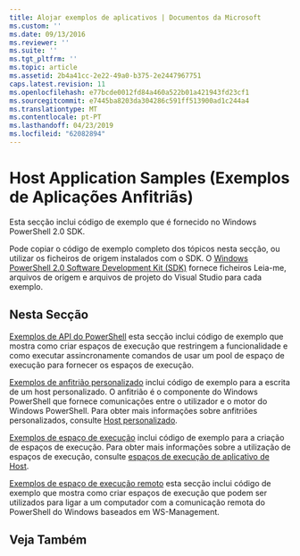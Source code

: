 ```yaml
---
title: Alojar exemplos de aplicativos | Documentos da Microsoft
ms.custom: ''
ms.date: 09/13/2016
ms.reviewer: ''
ms.suite: ''
ms.tgt_pltfrm: ''
ms.topic: article
ms.assetid: 2b4a41cc-2e22-49a0-b375-2e2447967751
caps.latest.revision: 11
ms.openlocfilehash: e77bcde0012fd84a460a522b01a421943fd23cf1
ms.sourcegitcommit: e7445ba8203da304286c591ff513900ad1c244a4
ms.translationtype: MT
ms.contentlocale: pt-PT
ms.lasthandoff: 04/23/2019
ms.locfileid: "62082894"
---
```

# <a name="host-application-samples"></a>Host Application Samples (Exemplos de Aplicações Anfitriãs)

Esta secção inclui código de exemplo que é fornecido no Windows PowerShell 2.0 SDK.

 Pode copiar o código de exemplo completo dos tópicos nesta secção, ou utilizar os ficheiros de origem instalados com o SDK. O [Windows PowerShell 2.0 Software Development Kit (SDK)](https://www.microsoft.com/en-us/download/details.aspx?id=2560) fornece ficheiros Leia-me, arquivos de origem e arquivos de projeto do Visual Studio para cada exemplo.

## <a name="in-this-section"></a>Nesta Secção

 [Exemplos de API do PowerShell](./windows-powershell-api-samples.md) esta secção inclui código de exemplo que mostra como criar espaços de execução que restringem a funcionalidade e como executar assincronamente comandos de usar um pool de espaço de execução para fornecer os espaços de execução.

 [Exemplos de anfitrião personalizado](./custom-host-samples.md) inclui código de exemplo para a escrita de um host personalizado. O anfitrião é o componente do Windows PowerShell que fornece comunicações entre o utilizador e o motor do Windows PowerShell. Para obter mais informações sobre anfitriões personalizados, consulte [Host personalizado](https://msdn.microsoft.com/en-us/library/ee706563(v=vs.85).aspx).

 [Exemplos de espaço de execução](./runspace-samples.md) inclui código de exemplo para a criação de espaços de execução. Para obter mais informações sobre a utilização de espaços de execução, consulte [espaços de execução de aplicativo de Host](https://msdn.microsoft.com/en-us/library/ee706563(v=vs.85).aspx).

 [Exemplos de espaço de execução remoto](./remote-runspace-samples.md) esta secção inclui código de exemplo que mostra como criar espaços de execução que podem ser utilizados para ligar a um computador com a comunicação remota do PowerShell do Windows baseados em WS-Management.

## <a name="see-also"></a>Veja Também
